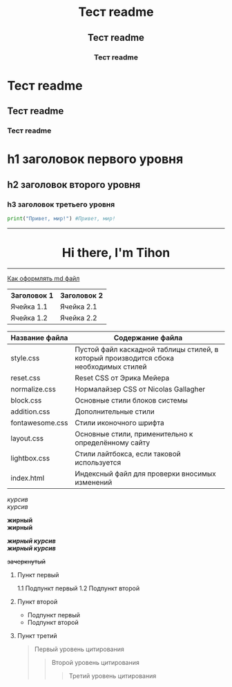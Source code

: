 <h1 align="center" color="red">Тест readme </h1>

<h2 align="center" color="#fa8e47">Тест readme </h2>

<h3 align="center" color="#fa8e47">Тест readme </h3>

# Тест readme

## Тест readme

### Тест readme

h1 заголовок первого уровня
=====================
h2 заголовок второго уровня
-----------------------------------
### h3 заголовок третьего уровня

```python
print("Привет, мир!") #Привет, мир!
```

<hr />
<h1 align="center">Hi there, I'm Tihon</h1>
<hr />

[Как оформлять md файл](https://gist.github.com/Jekins/2bf2d0638163f1294637#file-markdown-docs-md)

<table>
    <tr>
        <th>Заголовок 1</th>
        <th>Заголовок 2</th>
    </tr>
    <tr>
        <td>Ячейка 1.1</td>
        <td>Ячейка 2.1</td>
    </tr>
    <tr>
        <td>Ячейка 1.2</td>
        <td>Ячейка 2.2</td>
    </tr>
</table>

Название файла  | Содержание файла
----------------|----------------------
style.css       | Пустой файл каскадной таблицы стилей, в который производится сбока необходимых стилей
reset.css       | Reset CSS от Эрика Мейера
normalize.css   | Нормалайзер CSS от Nicolas Gallagher
block.css       | Основные стили блоков системы
addition.css    | Дополнительные стили
fontawesome.css | Стили иконочного шрифта
layout.css      | Основные стили, применительно к определённому сайту
lightbox.css    | Стили лайтбокса, если таковой используется
index.html      | Индексный файл для проверки вносимых изменений

*курсив*  
_курсив_

**жирный**  
__жирный__

***жирный курсив***  
___жирный курсив___

~~зачеркнутый~~

1. Пункт первый

	1.1 Подпункт первый
	1.2 Подпункт второй
	
2. Пункт второй
	
	- Подпункт первый
    - Подпункт второй
	
3. Пункт третий

	> Первый уровень цитирования
	>> Второй уровень цитирования
	>>> Третий уровень цитирования